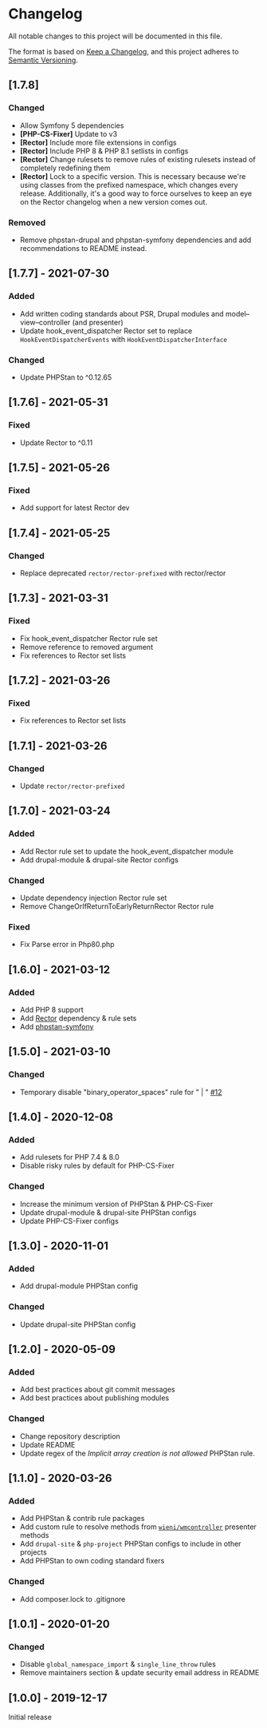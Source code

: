 # Changelog
All notable changes to this project will be documented in this file.

The format is based on [Keep a Changelog](https://keepachangelog.com/en/1.0.0/),
and this project adheres to [Semantic Versioning](https://semver.org/spec/v2.0.0.html).

## [1.7.8]
### Changed
- Allow Symfony 5 dependencies
- **[PHP-CS-Fixer]** Update to v3
- **[Rector]** Include more file extensions in configs
- **[Rector]** Include PHP 8 & PHP 8.1 setlists in configs
- **[Rector]** Change rulesets to remove rules of existing rulesets instead of completely redefining them
- **[Rector]** Lock to a specific version. This is necessary because we're using classes from the prefixed namespace, which 
  changes every release. Additionally, it's a good way to force ourselves to keep an eye on the Rector changelog when a 
  new version comes out.
 
### Removed
- Remove phpstan-drupal and phpstan-symfony dependencies and add recommendations to README instead.

## [1.7.7] - 2021-07-30
### Added
- Add written coding standards about PSR, Drupal modules and model–view–controller (and presenter)
- Update hook_event_dispatcher Rector set to replace `HookEventDispatcherEvents` with `HookEventDispatcherInterface`

### Changed
- Update PHPStan to ^0.12.65

## [1.7.6] - 2021-05-31
### Fixed
- Update Rector to ^0.11

## [1.7.5] - 2021-05-26
### Fixed
- Add support for latest Rector dev

## [1.7.4] - 2021-05-25
### Changed
- Replace deprecated `rector/rector-prefixed` with rector/rector

## [1.7.3] - 2021-03-31
### Fixed
- Fix hook_event_dispatcher Rector rule set
- Remove reference to removed argument
- Fix references to Rector set lists

## [1.7.2] - 2021-03-26
### Fixed
- Fix references to Rector set lists

## [1.7.1] - 2021-03-26
### Changed
- Update `rector/rector-prefixed`

## [1.7.0] - 2021-03-24
### Added
- Add Rector rule set to update the hook_event_dispatcher module
- Add drupal-module & drupal-site Rector configs

### Changed
- Update dependency injection Rector rule set
- Remove ChangeOrIfReturnToEarlyReturnRector Rector rule

### Fixed
- Fix Parse error in Php80.php

## [1.6.0] - 2021-03-12
### Added
- Add PHP 8 support
- Add [Rector](https://github.com/rectorphp/rector) dependency & rule sets
- Add [phpstan-symfony](https://github.com/phpstan/phpstan-symfony)

## [1.5.0] - 2021-03-10
### Changed
- Temporary disable "binary_operator_spaces" rule for " | " [#12](https://github.com/wieni/wmcodestyle/pull/12)

## [1.4.0] - 2020-12-08
### Added
- Add rulesets for PHP 7.4 & 8.0
- Disable risky rules by default for PHP-CS-Fixer

### Changed
- Increase the minimum version of PHPStan & PHP-CS-Fixer
- Update drupal-module & drupal-site PHPStan configs
- Update PHP-CS-Fixer configs

## [1.3.0] - 2020-11-01
### Added
- Add drupal-module PHPStan config

### Changed
- Update drupal-site PHPStan config

## [1.2.0] - 2020-05-09
### Added
- Add best practices about git commit messages
- Add best practices about publishing modules

### Changed
- Change repository description
- Update README
- Update regex of the _Implicit array creation is not allowed_ 
 PHPStan rule.

## [1.1.0] - 2020-03-26
### Added
- Add PHPStan & contrib rule packages
- Add custom rule to resolve methods from [`wieni/wmcontroller`](https://github.com/wieni/wmcontroller) presenter methods
- Add `drupal-site` & `php-project` PHPStan configs to include in other projects
- Add PHPStan to own coding standard fixers

### Changed
- Add composer.lock to .gitignore

## [1.0.1] - 2020-01-20
### Changed
- Disable `global_namespace_import` & `single_line_throw` rules
- Remove maintainers section & update security email address in README

## [1.0.0] - 2019-12-17
Initial release
